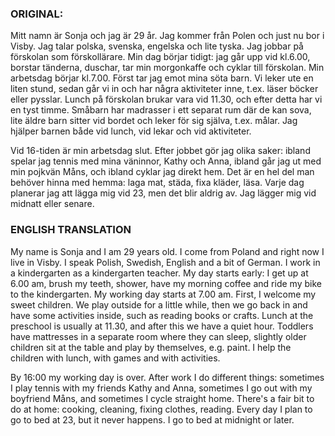 ### ORIGINAL: 
Mitt namn är Sonja och jag är 29 år. Jag kommer från Polen och  just nu bor i Visby. Jag talar polska, svenska, engelska och lite tyska. Jag jobbar på förskolan som förskollärare. Min dag börjar tidigt: jag går upp vid kl.6.00, borstar tänderna, duschar, tar min morgonkaffe och cyklar till förskolan. Min arbetsdag börjar kl.7.00. Först tar jag  emot mina söta barn. Vi leker ute en liten stund, sedan går vi in och har några aktiviteter inne, t.ex. läser böcker eller  pysslar. Lunch på förskolan brukar vara vid 11.30,  och efter detta har vi en tyst timme. Småbarn har madrasser i ett separat rum där de kan sova, lite äldre barn sitter vid bordet och leker för sig själva, t.ex. målar. Jag hjälper barnen både vid lunch, vid lekar och vid aktiviteter. 

Vid 16-tiden är min arbetsdag slut. Efter jobbet gör jag olika saker: ibland spelar jag tennis med mina väninnor, Kathy och Anna, ibland går jag ut med min pojkvän Måns, och ibland cyklar jag direkt hem. 
Det är en hel del man behöver hinna med hemma: laga mat, städa, fixa kläder, läsa. Varje dag planerar jag att lägga mig vid 23, men det blir aldrig av. Jag lägger mig vid midnatt eller senare. 

### ENGLISH TRANSLATION
My name is Sonja and I am 29 years old. I come from Poland and right now I live in Visby. I speak Polish, Swedish, English and a bit of German. I work in a kindergarten as a kindergarten teacher. My day starts early: I get up at 6.00 am, brush my teeth, shower, have my morning coffee and ride my bike to the kindergarten. My working day starts at 7.00 am. First, I welcome my sweet children. We play outside for a little while, then we go back in and have some activities inside, such as reading books or crafts. Lunch at the preschool is usually at 11.30, and after this we have a quiet hour. Toddlers have mattresses in a separate room where they can sleep, slightly older children sit at the table and play by themselves, e.g. paint. I help the children with lunch, with games and with activities.

By 16:00 my working day is over. After work I do different things: sometimes I play tennis with my friends Kathy and Anna, sometimes I go out with my boyfriend Måns, and sometimes I cycle straight home. 
There's a fair bit to do at home: cooking, cleaning, fixing clothes, reading. Every day I plan to go to bed at 23, but it never happens. I go to bed at midnight or later.